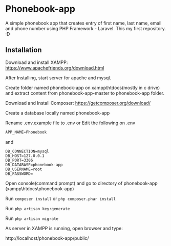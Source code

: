 # Phonebook-app 

A simple phonebook app that creates entry of first name, last name, email and phone number using PHP Framework - Laravel. This my first repository. :D

## Installation

Download and install XAMPP: https://www.apachefriends.org/download.html

After Installing, start server for apache and mysql.


Create folder named phonebook-app on xampp\htdocs(mostly in c drive)
and 
extract content from phonebook-app-master to phonebook-app folder.


Download and Install Composer: https://getcomposer.org/download/

Create a database locally named phonebook-app

Rename .env.example file to .env 
or
Edit the following on .env
```python
APP_NAME=Phonebook
```

and

```
DB_CONNECTION=mysql
DB_HOST=127.0.0.1
DB_PORT=3306
DB_DATABASE=phonebook-app
DB_USERNAME=root
DB_PASSWORD=
```

Open console(command prompt) and go to directory of phonebook-app (xampp\htdocs\phonebook-app)

Run ```composer install``` or ```php composer.phar install```

Run ```php artisan key:generate```

Run ```php artisan migrate```

As server in XAMPP is running, open browser and type: 

http://localhost/phonebook-app/public/
